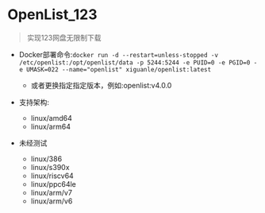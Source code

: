 # OpenList_123
> 实现123网盘无限制下载
- Docker部署命令:`docker run -d --restart=unless-stopped -v /etc/openlist:/opt/openlist/data -p 5244:5244 -e PUID=0 -e PGID=0 -e UMASK=022 --name="openlist" xiguanle/openlist:latest`
  - 或者更换指定指定版本，例如:openlist:v4.0.0

- 支持架构:
  - linux/amd64
  - linux/arm64
- 未经测试
  - linux/386
  - linux/s390x
  - linux/riscv64
  - linux/ppc64le
  - linux/arm/v7
  - linux/arm/v6
